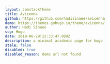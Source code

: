 ```yaml
---
layout: JamstackTheme
title: Avicenna
github: https://github.com/hadisinaee/avicenna
demo: https://themes.gohugo.io/theme/avicenna/
author: Hadi Sinaee
ssg: Hugo
date: 2019-06-29T12:33:47.000Z
description: a minimal academic page for hugo
stale: false
disabled: true
disabled_reason: demo url not found
---
```

